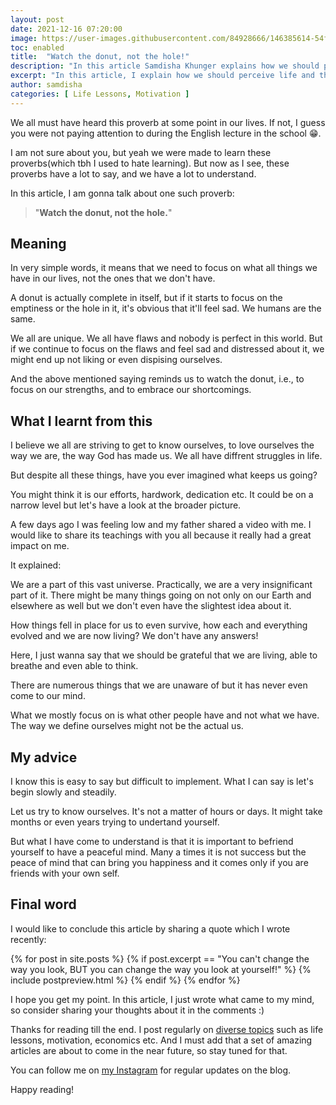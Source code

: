 ```yaml
---
layout: post
date: 2021-12-16 07:20:00
image: https://user-images.githubusercontent.com/84928666/146385614-54fe110d-76d2-40b2-8222-1fb50d0880f4.jpg
toc: enabled
title:  "Watch the donut, not the hole!"
description: "In this article Samdisha Khunger explains how we should perceive life and the challenges it brings to us, through the proverb \"Watch the donut not the hole\""
excerpt: "In this article, I explain how we should perceive life and the various challenges it brings to us."
author: samdisha
categories: [ Life Lessons, Motivation ]
---
```


We all must have heard this proverb at some point in our lives. If not, I guess you were not paying attention to during the English lecture in the school 😁. 

I am not sure about you, but yeah we were made to learn these proverbs(which tbh I used to hate learning). But now as I see, these proverbs have a lot to say, and we have a lot to understand.

In this article, I am gonna talk about one such proverb:

> "**Watch the donut, not the hole.**"

## Meaning

In very simple words, it means that we need to focus on what all things we have in our lives, not the ones that we don't have. 

A donut is actually complete in itself, but if it starts to focus on the emptiness or the hole in it, it's obvious that it'll feel sad. We humans are the same.

We all are unique. We all have flaws and nobody is perfect in this world. But if we continue to focus on the flaws and feel sad and distressed about it, we might end up not liking or even dispising ourselves. 

And the above mentioned saying reminds us to watch the donut, i.e., to focus on our strengths, and to embrace our shortcomings.

## What I learnt from this 

I believe we all are striving to get to know ourselves, to love ourselves the way we are, the way God has made us. We all have diffrent struggles in life.

But despite all these things, have you ever imagined what keeps us going? 

You might think it is our efforts, hardwork, dedication etc. It could be on a narrow level but let's have a look at the broader picture.

A few days ago I was feeling low and my father shared a video with me. I would like to share its teachings with you all because it really had a great impact on me.

It explained:

We are a part of this vast universe. Practically, we are a very insignificant part of it. There might be many things going on not only on our Earth and elsewhere as well but we don't even have the slightest idea about it. 

How things fell in place for us to even survive, how each and everything evolved and we are now living? We don't have any answers!

Here, I just wanna say that we should be grateful that we are living, able to breathe and even able to think.

There are numerous things that we are unaware of but it has never even come to our mind. 

What we mostly focus on is what other people have and not what we have. The way we define ourselves might not be the actual us.

## My advice

I know this is easy to say but difficult to implement. What I can say is let's begin slowly and steadily.

Let us try to know ourselves. It's not a matter of hours or days. It might take months or even years trying to undertand yourself.

But what I have come to understand is that it is important to befriend yourself to have a peaceful mind. Many a times it is not success but the peace of mind that can bring you happiness and it comes only if you are friends with your own self.

## Final word

I would like to conclude this article by sharing a quote which I wrote recently:

{% for post in site.posts %} 
    {% if post.excerpt == "You can't change the way you look, BUT you can change the way you look at yourself!" %}
        {% include postpreview.html %}
    {% endif %}
{% endfor %}

I hope you get my point. In this article, I just wrote what came to my mind, so consider sharing your thoughts about it in the comments :)

Thanks for reading till the end. I post regularly on [diverse topics](/categories) such as life lessons, motivation, economics etc. And I must add that a set of amazing articles are about to come in the near future, so stay tuned for that.

You can follow me on <a href="https://www.instagram.com/samdisha_khunger/" target="_blank" rel="nofollow">my Instagram</a> for regular updates on the blog.

Happy reading!
